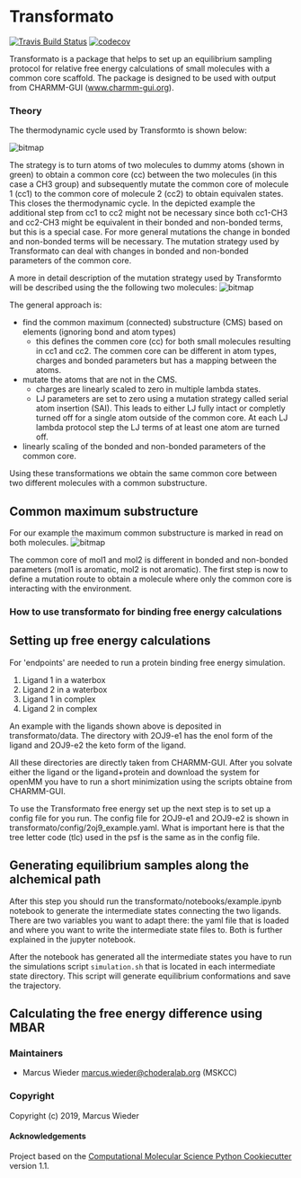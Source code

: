 Transformato
==============================
[//]: # (Badges)
[![Travis Build Status](https://travis-ci.org/wiederm/transformato.png)](https://travis-ci.org/wiederm/transformato)
[![codecov](https://codecov.io/gh/wiederm/transformato/branch/master/graph/badge.svg)](https://codecov.io/gh/wiederm/transformato/branch/master)

Transformato is a package that helps to set up an equilibrium sampling protocol for relative free energy calculations of small molecules with a common core scaffold. The package is designed to be used with output from CHARMM-GUI (www.charmm-gui.org).

### Theory

The thermodynamic cycle used by Transformto is shown below:

![bitmap](https://user-images.githubusercontent.com/31651017/68591079-33dacb00-0490-11ea-9ca7-9c885b6f6b3f.png)

The strategy is to turn atoms of two molecules to dummy atoms (shown in green) to obtain a common core (cc) between the two molecules (in this case a CH3 group) and subsequently mutate the common core of molecule 1 (cc1) to the common core of molecule 2 (cc2) to obtain equivalen states. This closes the thermodynamic cycle. 
In the depicted example the additional step from cc1 to cc2 might not be necessary since both cc1-CH3 and cc2-CH3 might be equivalent in their bonded and non-bonded terms, but this is a special case. For more general mutations the change in bonded and non-bonded terms will be necessary. The mutation strategy used by Transformato can deal with changes in bonded and non-bonded parameters of the common core.   


A more in detail description of the mutation strategy used by Transformto will be described using the the following two molecules:
![bitmap](https://user-images.githubusercontent.com/31651017/68553941-6e5b4e00-0425-11ea-8b81-065e013276c2.png)

The general approach is:
- find the common maximum (connected) substructure (CMS) based on elements (ignoring bond and atom types)
  - this defines the commen core (cc) for both small molecules resulting in cc1 and cc2. The commen core can be different in atom types, charges and bonded parameters but has a mapping between the atoms.
- mutate the atoms that are not in the CMS.
  - charges are linearly scaled to zero in multiple lambda states.
  - LJ parameters are set to zero using a mutation strategy called serial atom insertion (SAI). This leads to either LJ fully intact or completly turned off for a single atom outside of the common core. At each LJ lambda protocol step the LJ terms of at least one atom are turned off.
- linearly scaling of the bonded and non-bonded parameters of the common core.

Using these transformations we obtain the same common core between two different molecules with a common substructure.


## Common maximum substructure

For our example the maximum common substructure is marked in read on both molecules.
![bitmap](https://user-images.githubusercontent.com/31651017/68554631-c2683180-0429-11ea-8846-ce303fa933b9.png)

The common core of mol1 and mol2 is different in bonded and non-bonded parameters (mol1 is aromatic, mol2 is not aromatic). The first step is now to define a mutation route to obtain a molecule where only the common core is interacting with the environment.


### How to use transformato for binding free energy calculations

## Setting up free energy calculations

For 'endpoints' are needed to run a protein binding free energy simulation. 
1. Ligand 1 in a waterbox
2. Ligand 2 in a waterbox
3. Ligand 1 in complex
4. Ligand 2 in complex

An example with the ligands shown above is deposited in transformato/data.
The directory with 2OJ9-e1 has the enol form of the ligand and 2OJ9-e2 the keto form of the ligand.

All these directories are directly taken from CHARMM-GUI. After you solvate either the ligand or the ligand+protein and download the system for openMM you have to run a short minimization using the scripts obtaine from CHARMM-GUI.

To use the Transformato free energy set up the next step is to set up a config file for you run.
The config file for 2OJ9-e1 and 2OJ9-e2 is shown in transformato/config/2oj9_example.yaml.
What is important here is that the tree letter code (tlc) used in the psf is the same as in the config file.


## Generating equilibrium samples along the alchemical path 
After this step you should run the transformato/notebooks/example.ipynb notebook to generate the intermediate states connecting the two ligands. There are two variables you want to adapt there: the yaml file that is loaded and where you want to write the intermediate state files to. Both is further explained in the jupyter notebook.

After the notebook has generated all the intermediate states you have to run the simulations script `simulation.sh` that is located in each intermediate state directory. This script will generate equilibrium conformations and save the trajectory.
## Calculating the free energy difference using MBAR

### Maintainers

- Marcus Wieder <marcus.wieder@choderalab.org> (MSKCC)


### Copyright

Copyright (c) 2019, Marcus Wieder


#### Acknowledgements
 
Project based on the 
[Computational Molecular Science Python Cookiecutter](https://github.com/molssi/cookiecutter-cms) version 1.1.
